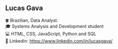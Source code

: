 ## Lucas Gava 
🍀 Brazilian, Data Analyst.
<br>
🎓 Systems Analysis and Development student
<br>
💻 HTML, CSS, JavaScript, Python and SQL
<br>
💼 Linkedin: https://www.linkedin.com/in/lucasgava/
<br>
